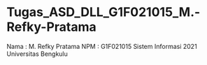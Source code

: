 # Tugas_ASD_DLL_G1F021015_M.-Refky-Pratama
Nama : M. Refky Pratama NPM : G1F021015 Sistem Informasi 2021 Universitas Bengkulu
